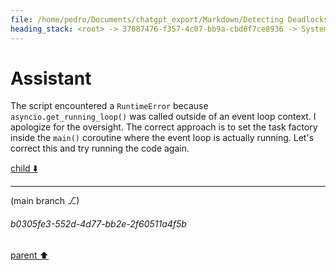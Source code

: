 ```yaml
---
file: /home/pedro/Documents/chatgpt_export/Markdown/Detecting Deadlocks in asyncio.md
heading_stack: <root> -> 37087476-f357-4c07-bb9a-cbd6f7ce8936 -> System -> 18a374ea-54f7-408a-829d-f60766f75e3a -> System -> aaa207d7-d8c9-4cfe-a09c-7a8c955a3979 -> User -> ce028723-44f2-4667-b510-9f27ad1b64ea -> Assistant -> Detecting Deadlocks in `asyncio` -> aaa22514-b1a5-43b2-be50-0b517693a92e -> User -> 387cf5fb-37d4-4a9b-8cdf-f50ec9986d1f -> Assistant -> Components of a Resource Allocation Graph -> Using Resource Allocation Graphs to Detect Deadlocks -> Implementing RAG in Python with `asyncio` -> aaa25dfd-3475-43cd-a062-f771187415f1 -> User -> f45eab83-6841-4049-87c6-81bd58a3f62b -> Assistant -> b6c29585-72e2-42dc-acc1-722073cdd9d6 -> Tool -> 753a37e7-4caf-4283-bc69-e6c3ed4d8a11 -> Assistant -> aaa24cd5-6313-4ab5-a8e0-3a01a36a2f91 -> User -> d256a5c8-25d4-4e12-8f23-2358fbfd0ebf -> Assistant -> 42feadbe-1395-40c0-8f20-3278284ea227 -> Tool -> 49db48c7-24df-495b-9e1a-171433d17971 -> Assistant -> 965a481d-04d0-46a9-ab43-b3503dc2e2b4 -> Assistant -> e7b40687-7008-42a1-9460-98541fd4c617 -> Tool -> ee95b322-1edd-4e67-a989-8a8ab39f88e8 -> Assistant -> 9fe1e873-9643-4edc-a95f-5cf8d519587e -> Assistant -> 6a55030b-9fe3-4cc7-8594-eae302b08e33 -> Tool -> 806bbcf3-849c-4b42-9a54-63fb197b0ec9 -> Assistant -> 7c10e2c3-6394-49c8-b0e5-b6698e1a565a -> Assistant -> 54845f93-f188-4521-92fb-73eab95ebcfb -> Tool -> 975536f5-3987-424a-ab40-f6786a573335 -> Assistant -> a7772d41-6cbc-42ab-b02a-6b4212f7b7f4 -> Assistant -> 93112e53-5832-48a0-9298-226568732913 -> Tool -> b15b384e-18ad-4f96-83f2-4860a21407b6 -> Assistant -> 299a560a-e87e-4fb8-aff4-c17228986602 -> Assistant -> 3b4f9e2f-512a-422f-b90e-f9678b6f85de -> Assistant -> aaa2ca36-73da-4a0c-a9d7-179bd806f9e9 -> User -> b108cf81-249e-47a3-82b1-791d88ae8486 -> Assistant -> e3d44ddc-eb25-43a2-925c-4f17ff61feac -> Tool -> e8aff250-3f31-458e-a52e-0941b427b133 -> Assistant -> 8c5221c2-c546-4461-8205-80b9f4279de1 -> Assistant -> de56dbcb-08b8-4945-8b3d-f1cc487de5dd -> Tool -> 634bb132-58a3-49ba-a724-4e75e492f6fb -> Assistant -> aaa28bcb-26e1-4af2-bd11-0bd3f4582661 -> User -> 980816a5-b3f5-4d78-85a5-4db4eca91bc0 -> Assistant -> 3e413654-90b5-4d36-910b-b928cbb30e6c -> Tool -> cb53a024-0e50-4483-a3d2-94fd8593caac -> Assistant -> b4f37439-af1c-441e-81b8-e71b1ad826d0 -> Tool -> dbb7c168-086d-41ce-93cf-85092c0420ff -> Assistant
---
```

# Assistant

The script encountered a `RuntimeError` because `asyncio.get_running_loop()` was called outside of an event loop context. I apologize for the oversight. The correct approach is to set the task factory inside the `main()` coroutine where the event loop is actually running. Let's correct this and try running the code again.

[child ⬇️](#b0305fe3-552d-4d77-bb2e-2f60511a4f5b)

---

(main branch ⎇)
###### b0305fe3-552d-4d77-bb2e-2f60511a4f5b
[parent ⬆️](#dbb7c168-086d-41ce-93cf-85092c0420ff)

